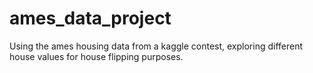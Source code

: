 # ames_data_project
Using the ames housing data from a kaggle contest, exploring different house values for house flipping purposes.
